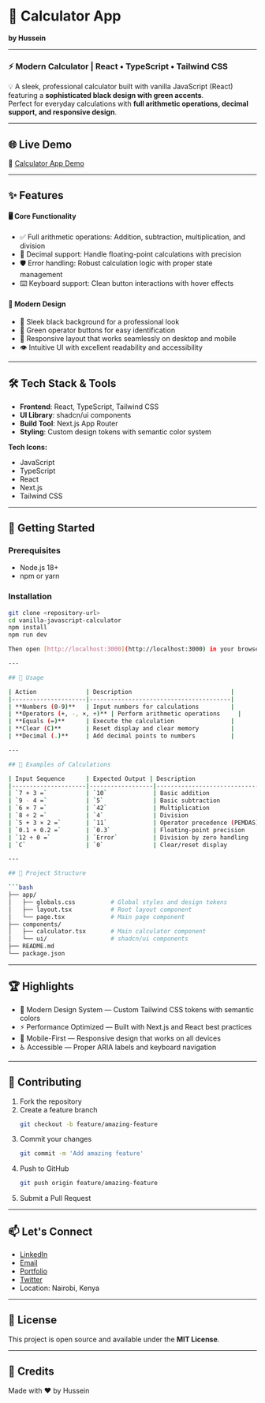 # 🧮 Calculator App

**by Hussein**

---

### ⚡ Modern Calculator | React • TypeScript • Tailwind CSS

💡 A sleek, professional calculator built with vanilla JavaScript (React) featuring a **sophisticated black design with green accents**.  
Perfect for everyday calculations with **full arithmetic operations, decimal support, and responsive design**.

---

## 🌐 Live Demo

🔗 [Calculator App Demo](https://v0-vanilla-java-script-calculator.vercel.app/)

---

## ✨ Features

#### 🖥️ Core Functionality

- ✅ Full arithmetic operations: Addition, subtraction, multiplication, and division  
- 🔢 Decimal support: Handle floating-point calculations with precision  
- 🛡️ Error handling: Robust calculation logic with proper state management  
- ⌨️ Keyboard support: Clean button interactions with hover effects  

#### 🎨 Modern Design

- 🖤 Sleek black background for a professional look  
- 💚 Green operator buttons for easy identification  
- 📱 Responsive layout that works seamlessly on desktop and mobile  
- 👁️ Intuitive UI with excellent readability and accessibility  

---

## 🛠️ Tech Stack & Tools

- **Frontend**: React, TypeScript, Tailwind CSS  
- **UI Library**: shadcn/ui components  
- **Build Tool**: Next.js App Router  
- **Styling**: Custom design tokens with semantic color system  

**Tech Icons:**

- JavaScript  
- TypeScript  
- React  
- Next.js  
- Tailwind CSS  

---

## 🚀 Getting Started

### Prerequisites

- Node.js 18+  
- npm or yarn

### Installation

```bash
git clone <repository-url>
cd vanilla-javascript-calculator
npm install
npm run dev

Then open [http://localhost:3000](http://localhost:3000) in your browser.

---

## 📱 Usage

| Action              | Description                            |
|---------------------|----------------------------------------|
| **Numbers (0-9)**   | Input numbers for calculations         |
| **Operators (+, -, ×, ÷)** | Perform arithmetic operations     |
| **Equals (=)**      | Execute the calculation                |
| **Clear (C)**       | Reset display and clear memory         |
| **Decimal (.)**     | Add decimal points to numbers          |

---

## 🧪 Examples of Calculations

| Input Sequence      | Expected Output | Description                          |
|---------------------|------------------|--------------------------------------|
| `7 + 3 =`           | `10`             | Basic addition                       |
| `9 - 4 =`           | `5`              | Basic subtraction                    |
| `6 × 7 =`           | `42`             | Multiplication                       |
| `8 ÷ 2 =`           | `4`              | Division                             |
| `5 + 3 × 2 =`       | `11`             | Operator precedence (PEMDAS)         |
| `0.1 + 0.2 =`       | `0.3`            | Floating-point precision             |
| `12 ÷ 0 =`          | `Error`          | Division by zero handling            |
| `C`                 | `0`              | Clear/reset display                  |

---

## 📁 Project Structure

```bash
├── app/
│   ├── globals.css          # Global styles and design tokens
│   ├── layout.tsx           # Root layout component
│   └── page.tsx             # Main page component
├── components/
│   ├── calculator.tsx       # Main calculator component
│   └── ui/                  # shadcn/ui components
├── README.md
└── package.json
```

---

## 🏆 Highlights

- 🎨 Modern Design System — Custom Tailwind CSS tokens with semantic colors  
- ⚡ Performance Optimized — Built with Next.js and React best practices  
- 📱 Mobile-First — Responsive design that works on all devices  
- ♿ Accessible — Proper ARIA labels and keyboard navigation  

---

## 🤝 Contributing

1. Fork the repository  
2. Create a feature branch  
   ```bash
   git checkout -b feature/amazing-feature
   ```
3. Commit your changes  
   ```bash
   git commit -m 'Add amazing feature'
   ```
4. Push to GitHub  
   ```bash
   git push origin feature/amazing-feature
   ```
5. Submit a Pull Request

---

## 📫 Let's Connect

- [LinkedIn](https://linkedin.com/in/husseinsalim)  
- [Email](mailto:hussein@digitalhus.com)  
- [Portfolio](https://digitalhus.com)  
- [Twitter](https://twitter.com/husseinsalim25)  
- Location: Nairobi, Kenya

---

## 📄 License

This project is open source and available under the **MIT License**.

---

## 🧩 Credits

Made with ❤️ by Hussein
```
